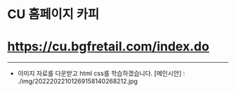 # CU 홈페이지 카피
# https://cu.bgfretail.com/index.do
-----
+ 이미지 자료를 다운받고 html css를 학습하겠습니다.
[메인시안] : ./img/20222022101269158140268212.jpg
